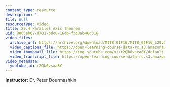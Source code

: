 ```yaml
---
content_type: resource
description: ''
file: null
resourcetype: Video
title: 29.4 Parallel Axis Theorem
uid: 8065ab02-d701-bdc8-16db-f3c8ab46d316
video_files:
  archive_url: https://archive.org/download/MIT8.01F16/MIT8_01F16_L29v04_360p.mp4
  video_captions_file: https://open-learning-course-data-rc.s3.amazonaws.com/8-01sc-classical-mechanics-fall-2016/d475d9ad214551f4818b7c5114ad5dbb_r2Qb0vsxa8Y.vtt
  video_thumbnail_file: https://img.youtube.com/vi/r2Qb0vsxa8Y/default.jpg
  video_transcript_file: https://open-learning-course-data-rc.s3.amazonaws.com/8-01sc-classical-mechanics-fall-2016/89778c8f6169a20294c3bfb970a2301b_r2Qb0vsxa8Y.pdf
video_metadata:
  youtube_id: r2Qb0vsxa8Y
---
```


**Instructor:** Dr. Peter Dourmashkin